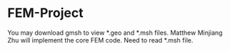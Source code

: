 # FEM-Project
You may download gmsh to view *.geo and *.msh files. 
Matthew Minjiang Zhu will implement the core FEM code. 
Need to read *.msh file. 
